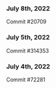 ### July 8th, 2022

Commit #20709

### July 5th, 2022

Commit #314353


### July 4th, 2022

Commit #72281
